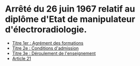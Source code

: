 # Arrêté du 26 juin 1967 relatif au diplôme d'Etat de manipulateur d'électroradiologie.

- [Titre 1er : Agrément des formations](titre-1er)
- [Titre 2e : Conditions d'admission](titre-2e)
- [Titre 3e : Déroulement de l'enseignement](titre-3e)
- [Article 21](article-21.md)

